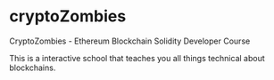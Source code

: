 # cryptoZombies
CryptoZombies - Ethereum Blockchain Solidity Developer Course

This is a interactive school that teaches you all things technical about blockchains.
